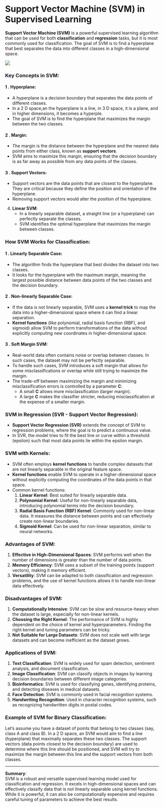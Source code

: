 # Support Vector Machine (SVM) in Supervised Learning

**Support Vector Machine (SVM)** is a powerful supervised learning algorithm that can be used for both **classification** and **regression** tasks, but it is most commonly used for classification. The goal of SVM is to find a hyperplane that best separates the data into different classes in a high-dimensional space.

![](https://javatpoint-images.s3.eu-north-1.amazonaws.com/tutorial/machine-learning/images/support-vector-machine-algorithm.png)

### Key Concepts in SVM:

#### 1 . Hyperplane:
   - A hyperplane is a decision boundary that separates the data points of different classes.
   - In a 2 D space,an the hyperplane is a line, in 3 D space, it is a plane, and in higher dimensions, it becomes a hyperple.
   - The goal of SVM is to find the hyperplane that maximizes the margin between the two classes.

#### 2 . Margin:
   - The margin is the distance between the hyperplane and the nearest data points from either class, known as **support vectors**.
   - SVM aims to maximize this margin, ensuring that the decision boundary is as far away as possible from any data points of the classes.

#### 3 . Support Vectors:
   - Support vectors are the data points that are closest to the hyperplane. They are critical because they define the position and orientation of the hyperplane.
   - Removing support vectors would alter the position of the hyperplane.

4. **Linear SVM**:
   - In a linearly separable dataset, a straight line (or a hyperplane) can perfectly separate the classes.
   - SVM identifies the optimal hyperplane that maximizes the margin between classes.

### How SVM Works for Classification:

#### 1 . Linearly Separable Case:
   - The algorithm finds the hyperplane that best divides the dataset into two classes.
   - It looks for the hyperplane with the maximum margin, meaning the largest possible distance between data points of the two classes and the decision boundary.

#### 2 . Non-linearly Separable Case:
   - If the data is not linearly separable, SVM uses a **kernel trick** to map the data into a higher-dimensional space where it can find a linear separation.
   - **Kernel functions** (like polynomial, radial basis function (RBF), and sigmoid) allow SVM to perform transformations of the data without explicitly computing new coordinates in higher-dimensional space.
   
#### 3 . Soft Margin SVM:
   - Real-world data often contains noise or overlap between classes. In such cases, the dataset may not be perfectly separable.
   - To handle such cases, SVM introduces a soft margin that allows for some misclassifications or overlap while still trying to maximize the margin.
   - The trade-off between maximizing the margin and minimizing misclassification errors is controlled by a parameter **C**:
     - A small **C** allows more misclassification (larger margin).
     - A large **C** makes the classifier stricter, reducing misclassification at the expense of a smaller margin.

### SVM in Regression (SVR - Support Vector Regression):
- **Support Vector Regression (SVR)** extends the concept of SVM to regression problems, where the goal is to predict a continuous value.
- In SVR, the model tries to fit the best line or curve within a threshold (epsilon) such that most data points lie within the epsilon margin.

### SVM with Kernels:
- SVM often employs **kernel functions** to handle complex datasets that are not linearly separable in the original feature space.
- **Kernel functions** enable SVM to operate in a higher-dimensional space without explicitly computing the coordinates of the data points in that space.
- Common kernel functions:
  1. **Linear Kernel**: Best suited for linearly separable data.
  2. **Polynomial Kernel**: Useful for non-linearly separable data, introducing polynomial terms into the decision boundary.
  3. **Radial Basis Function (RBF) Kernel**: Commonly used for non-linear data. It measures the distance between points and can effectively create non-linear boundaries.
  4. **Sigmoid Kernel**: Can be used for non-linear separation, similar to neural networks.

### Advantages of SVM:
1. **Effective in High-Dimensional Spaces**: SVM performs well when the number of dimensions is greater than the number of data points.
2. **Memory Efficiency**: SVM uses a subset of the training points (support vectors), making it memory efficient.
3. **Versatility**: SVM can be adapted to both classification and regression problems, and the use of kernel functions allows it to handle non-linear data effectively.

### Disadvantages of SVM:
1. **Computationally Intensive**: SVM can be slow and resource-heavy when the dataset is large, especially for non-linear kernels.
2. **Choosing the Right Kernel**: The performance of SVM is highly dependent on the choice of kernel and hyperparameters. Finding the right kernel and tuning parameters can be tricky.
3. **Not Suitable for Large Datasets**: SVM does not scale well with large datasets and can become inefficient as the dataset grows.

### Applications of SVM:
1. **Text Classification**: SVM is widely used for spam detection, sentiment analysis, and document classification.
2. **Image Classification**: SVM can classify objects in images by learning decision boundaries between different image categories.
3. **Bioinformatics**: SVM is used for classifying genes, identifying proteins, and detecting diseases in medical datasets.
4. **Face Detection**: SVM is commonly used in facial recognition systems.
5. **Handwriting Recognition**: Used in character recognition systems, such as recognizing handwritten digits in postal codes.

### Example of SVM for Binary Classification:

Let’s assume you have a dataset of points that belong to two classes (say, class A and class B). In a 2 D space, an SVM would aim to find a line (hyperplane) that maximally separates these two classes. The support vectors (data points closest to the decision boundary) are used to determine where this line should be positioned, and SVM will try to maximize the margin between this line and the support vectors from both classes.

---

**Summary**:  
SVM is a robust and versatile supervised learning model used for classification and regression. It excels in high-dimensional spaces and can effectively classify data that is not linearly separable using kernel functions. While it is powerful, it can also be computationally expensive and requires careful tuning of parameters to achieve the best results.